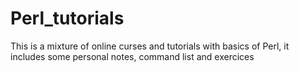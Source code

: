 # Perl_tutorials
This is a mixture of online curses and tutorials with basics of Perl, it includes some personal notes, command list and exercices
